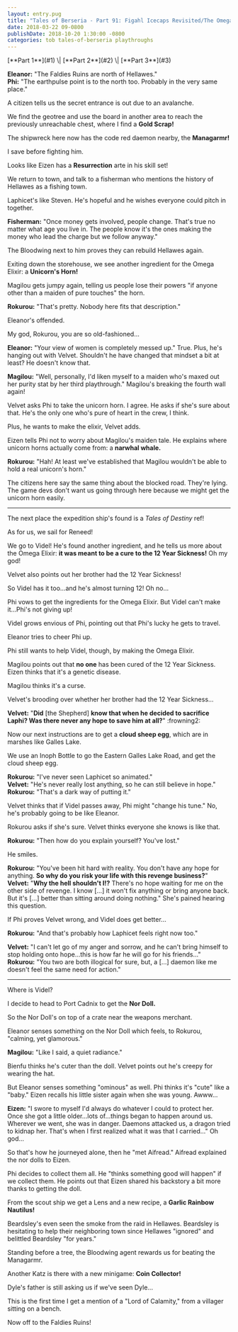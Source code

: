 ```yaml
---
layout: entry.pug
title: "Tales of Berseria - Part 91: Figahl Icecaps Revisited/The Omega Elixir's Third Ingredient"
date: 2018-03-22 09-0800
publishDate: 2018-10-20 1:30:00 -0800
categories: tob tales-of-berseria playthroughs
---
```


<p class="entry-partination" markdown="1">[**Part 1**](#1) \| [**Part 2**](#2) \| [**Part 3**](#3)</p>

<a name="1"></a>

**Eleanor:** "The Faldies Ruins are north of Hellawes."<br/>
**Phi:** "The earthpulse point is to the north too. Probably in the very same place."

A citizen tells us the secret entrance is out due to an avalanche.

We find the geotree and use the board in another area to reach the previously unreachable chest, where I find a **Gold Scrap!**

The shipwreck here now has the code red daemon nearby, the **Managarmr!**

I save before fighting him.

Looks like Eizen has a **Resurrection** arte in his skill set!

We return to town, and talk to a fisherman who mentions the history of Hellawes as a fishing town.

Laphicet's like Steven. He's hopeful and he wishes everyone could pitch in together.

**Fisherman:** "Once money gets involved, people change. That's true no matter what age you live in. The people know it's the ones making the money who lead the charge but we follow anyway."

The Bloodwing next to him proves they can rebuild Hellawes again.

Exiting down the storehouse, we see another ingredient for the Omega Elixir: a **Unicorn's Horn!**

Magilou gets jumpy again, telling us people lose their powers "if anyone other than a maiden of pure touches" the horn.

**Rokurou:** "That's pretty. Nobody here fits that description."

Eleanor's offended.

My god, Rokurou, you are so old-fashioned...

**Eleanor:** "Your view of women is completely messed up." True. Plus, he's hanging out with Velvet. Shouldn't he have changed that mindset a bit at least? He doesn't know that.

**Magilou:** "Well, personally, I'd liken myself to a maiden who's maxed out her purity stat by her third playthrough." Magilou's breaking the fourth wall again!

Velvet asks Phi to take the unicorn horn. I agree. He asks if she's sure about that. He's the only one who's pure of heart in the crew, I think.

Plus, he wants to make the elixir, Velvet adds.

Eizen tells Phi not to worry about Magilou's maiden tale. He explains where unicorn horns actually come from: a **narwhal whale.**

**Rokurou:** "Hah! At least we've established that Magilou wouldn't be able to hold a real unicorn's horn."

The citizens here say the same thing about the blocked road. They're lying. The game devs don't want us going through here because we might get the unicorn horn easily.

<a name="2"></a>

---

The next place the expedition ship's found is a *Tales of Destiny* ref!

As for us, we sail for Reneed!

We go to Videl! He's found another ingredient, and he tells us more about the Omega Elixir: **it was meant to be a cure to the 12 Year Sickness!** Oh my god!

Velvet also points out her brother had the 12 Year Sickness!

So Videl has it too...and he's almost turning 12! Oh no...

Phi vows to get the ingredients for the Omega Elixir. But Videl can't make it...Phi's not giving up!

Videl grows envious of Phi, pointing out that Phi's lucky he gets to travel.

Eleanor tries to cheer Phi up.

Phi still wants to help Videl, though, by making the Omega Elixir.

Magilou points out that **no one** has been cured of the 12 Year Sickness. Eizen thinks that it's a genetic disease.

Magilou thinks it's a curse.

Velvet's brooding over whether her brother had the 12 Year Sickness...

**Velvet:** "**Did** [the Shepherd] **know that when he decided to sacrifice Laphi? Was there never any hope to save him at all?**" :frowning2:

Now our next instructions are to get a **cloud sheep egg**, which are in marshes like Galles Lake.

We use an Inoph Bottle to go the Eastern Galles Lake Road, and get the cloud sheep egg.

**Rokurou:** "I've never seen Laphicet so animated."<br/>
**Velvet:** "He's never really lost anything, so he can still believe in hope."<br/>
**Rokurou:** "That's a dark way of putting it."

Velvet thinks that if Videl passes away, Phi might "change his tune." No, he's probably going to be like Eleanor.

Rokurou asks if she's sure. Velvet thinks everyone she knows is like that.

**Rokurou:** "Then how do you explain yourself? You've lost."

He smiles.

**Rokurou:** "You've been hit hard with reality. You don't have any hope for anything. **So why do you risk your life with this revenge business?**"<br/>
**Velvet:** "**Why the hell shouldn't I!?** There's no hope waiting for me on the other side of revenge. I know [...] it won't fix anything or bring anyone back. But it's [...] better than sitting around doing nothing." She's pained hearing this question.

If Phi proves Velvet wrong, and Videl does get better...

**Rokurou:** "And that's probably how Laphicet feels right now too."

**Velvet:** "I can't let go of my anger and sorrow, and he can't bring himself to stop holding onto hope...this is how far he will go for his friends..."<br/>
**Rokurou:** "You two are both illogical for sure, but, a [...] daemon like me doesn't feel the same need for action."

<a name="3"></a>

---

Where is Videl?

I decide to head to Port Cadnix to get the **Nor Doll.**

So the Nor Doll's on top of a crate near the weapons merchant.

Eleanor senses something on the Nor Doll which feels, to Rokurou, "calming, yet glamorous."

**Magilou:** "Like I said, a quiet radiance."

Bienfu thinks he's cuter than the doll. Velvet points out he's creepy for wearing the hat.

But Eleanor senses something "ominous" as well. Phi thinks it's "cute" like a "baby." Eizen recalls his little sister again when she was young. Awww...

**Eizen:** "I swore to myself I'd always do whatever I could to protect her. Once she got a little older...lots of...things began to happen around us. Wherever we went, she was in danger. Daemons attacked us, a dragon tried to kidnap her. That's when I first realized what it was that I carried..." Oh god...

So that's how he journeyed alone, then he "met Aifread." Aifread explained the nor dolls to Eizen.

Phi decides to collect them all. He "thinks something good will happen" if we collect them. He points out that Eizen shared his backstory a bit more thanks to getting the doll.

From the scout ship we get a Lens and a new recipe, a **Garlic Rainbow Nautilus!**

Beardsley's even seen the smoke from the raid in Hellawes. Beardsley is hesitating to help their neighboring town since Hellawes "ignored" and belittled Beardsley "for years."

Standing before a tree, the Bloodwing agent rewards us for beating the Managarmr.

Another Katz is there with a new minigame: **Coin Collector!**

Dyle's father is still asking us if we've seen Dyle...

This is the first time I get a mention of a "Lord of Calamity," from a villager sitting on a bench.

Now off to the Faldies Ruins!